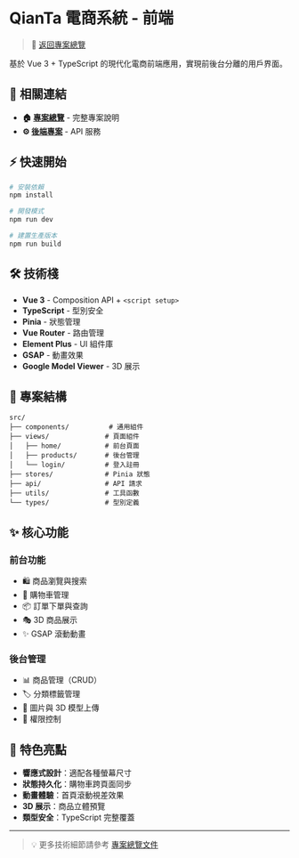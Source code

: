 # QianTa 電商系統 - 前端

> 📖 [返回專案總覽](https://github.com/Qoo143/QianTa) 

基於 Vue 3 + TypeScript 的現代化電商前端應用，實現前後台分離的用戶界面。

## 🔗 相關連結
- **🏠 [專案總覽](https://github.com/Qoo143/QianTa)** - 完整專案說明
- **⚙️ [後端專案](https://github.com/Qoo143/finall_back)** - API 服務

## ⚡ 快速開始

```bash
# 安裝依賴
npm install

# 開發模式
npm run dev

# 建置生產版本
npm run build
```

## 🛠 技術棧

- **Vue 3** - Composition API + `<script setup>`
- **TypeScript** - 型別安全
- **Pinia** - 狀態管理
- **Vue Router** - 路由管理
- **Element Plus** - UI 組件庫
- **GSAP** - 動畫效果
- **Google Model Viewer** - 3D 展示

## 📁 專案結構

```
src/
├── components/          # 通用組件
├── views/              # 頁面組件
│   ├── home/           # 前台頁面
│   ├── products/       # 後台管理
│   └── login/          # 登入註冊
├── stores/             # Pinia 狀態
├── api/                # API 請求
├── utils/              # 工具函數
└── types/              # 型別定義
```

## ✨ 核心功能

### 前台功能
- 🛍️ 商品瀏覽與搜索
- 🛒 購物車管理
- 📦 訂單下單與查詢
- 🎭 3D 商品展示
- ✨ GSAP 滾動動畫

### 後台管理
- 📊 商品管理（CRUD）
- 🏷️ 分類標籤管理
- 📸 圖片與 3D 模型上傳
- 👥 權限控制

## 🎨 特色亮點

- **響應式設計**：適配各種螢幕尺寸
- **狀態持久化**：購物車跨頁面同步
- **動畫體驗**：首頁滾動視差效果
- **3D 展示**：商品立體預覽
- **類型安全**：TypeScript 完整覆蓋

---

> 💡 更多技術細節請參考 [專案總覽文件](https://github.com/Qoo143/QianTa)
